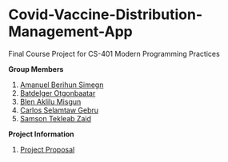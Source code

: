 # Covid-Vaccine-Distribution-Management-App

Final Course Project for CS-401 Modern Programming Practices


**Group Members**

 1. [Amanuel Berihun Simegn](https://github.com/amanuelbsimegn)
 2. [Batdelger Otgonbaatar](https://github.com/batdelger)
 3. [Blen Aklilu Misgun](https://github.com/beeaklilu)
 4. [Carlos Selamtaw Gebru](https://github.com/selamtaw)
 5. [Samson Tekleab Zaid](https://github.com/JaCkIsO)

**Project Information** 
 1. [Project Proposal](https://mum0-my.sharepoint.com/:w:/g/personal/cgebru_miu_edu/EbS-OSSfh1ZJhTZfeIPYfVgBZ4xS_AbA3exICboqVr9MBA?e=H3iZgy)


